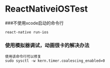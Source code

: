 # ReactNativeiOSTest

###不使用xcode启动的命令行
```
react-native run-ios
```
### 使用模拟器调试，动画很卡的解决办法
```
使用该命令行可以修复
sudo sysctl -w kern.timer.coalescing_enabled=0
```